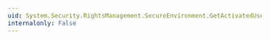 ```yaml
---
uid: System.Security.RightsManagement.SecureEnvironment.GetActivatedUsers
internalonly: False
---
```

